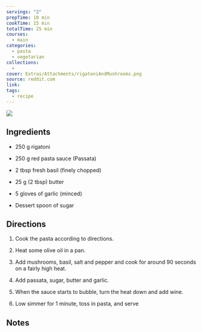 ```yaml
---
servings: "2"
prepTime: 10 min
cookTime: 15 min
totalTime: 25 min
courses:
  - main
categories:
  - pasta
  - vegetarian
collections:
  -
cover: Extras/Attachments/rigatoniAndMushrooms.png
source: reddit.com
link:
tags:
  - recipe
---
```


![](Extras/Attachments/rigatoniAndMushrooms.png)


## Ingredients

- 250 g rigatoni
- 250 g red pasta sauce (Passata)
- 2 tbsp fresh basil (finely chopped)

- 25 g (2 tbsp) butter
- 5 gloves of garlic (minced)
- Dessert spoon of sugar


## Directions

1. Cook the pasta according to directions.

2. Heat some olive oil in a pan.

3. Add mushrooms, basil, salt and pepper and cook for around 90 seconds on a fairly high heat.

4. Add passata, sugar, butter and garlic.

5. When the sauce starts to bubble, turn the heat down and add wine.

6. Low simmer for 1 minute, toss in pasta, and serve


## Notes
